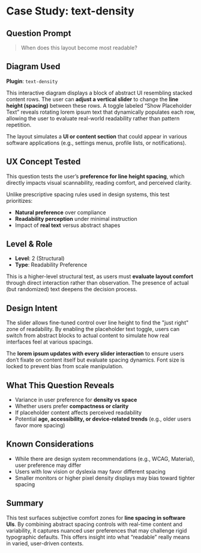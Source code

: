# Case Study: text-density

## Question Prompt
> When does this layout become most readable?

## Diagram Used
**Plugin**: `text-density`

This interactive diagram displays a block of abstract UI resembling stacked content rows. The user can **adjust a vertical slider** to change the **line height (spacing)** between these rows. A toggle labeled “Show Placeholder Text” reveals rotating lorem ipsum text that dynamically populates each row, allowing the user to evaluate real-world readability rather than pattern repetition.

The layout simulates a **UI or content section** that could appear in various software applications (e.g., settings menus, profile lists, or notifications).

## UX Concept Tested
This question tests the user’s **preference for line height spacing**, which directly impacts visual scannability, reading comfort, and perceived clarity.

Unlike prescriptive spacing rules used in design systems, this test prioritizes:
- **Natural preference** over compliance
- **Readability perception** under minimal instruction
- Impact of **real text** versus abstract shapes

## Level & Role
- **Level**: 2 (Structural)
- **Type**: Readability Preference

This is a higher-level structural test, as users must **evaluate layout comfort** through direct interaction rather than observation. The presence of actual (but randomized) text deepens the decision process.

## Design Intent
The slider allows fine-tuned control over line height to find the "just right" zone of readability. By enabling the placeholder text toggle, users can switch from abstract blocks to actual content to simulate how real interfaces feel at various spacings.

The **lorem ipsum updates with every slider interaction** to ensure users don’t fixate on content itself but evaluate spacing dynamics. Font size is locked to prevent bias from scale manipulation.

## What This Question Reveals
- Variance in user preference for **density vs space**
- Whether users prefer **compactness or clarity**
- If placeholder content affects perceived readability
- Potential **age, accessibility, or device-related trends** (e.g., older users favor more spacing)

## Known Considerations
- While there are design system recommendations (e.g., WCAG, Material), user preference may differ
- Users with low vision or dyslexia may favor different spacing
- Smaller monitors or higher pixel density displays may bias toward tighter spacing

## Summary
This test surfaces subjective comfort zones for **line spacing in software UIs**. By combining abstract spacing controls with real-time content and variability, it captures nuanced user preferences that may challenge rigid typographic defaults. This offers insight into what “readable” really means in varied, user-driven contexts.
